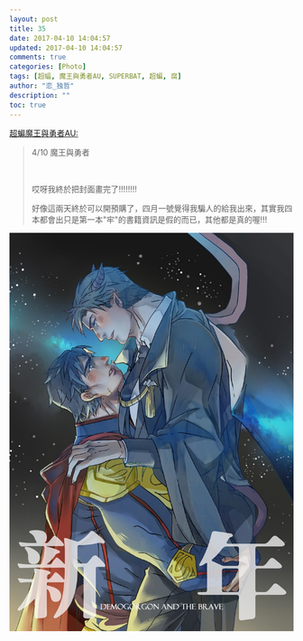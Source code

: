 ```yaml
---
layout: post
title: 35
date: 2017-04-10 14:04:57
updated: 2017-04-10 14:04:57
comments: true
categories: [Photo]
tags: [超蝠, 魔王與勇者AU, SUPERBAT, 超蝙, 腐]
author: "恋_独哲"
description: ""
toc: true
---
```


<p reblogfrom="reblogfrom"  ><a target="_blank" href="http://superbatdemogorgonandthebrave.lofter.com/post/1eb6db1d_f1bbb12"  >超蝙魔王與勇者AU:</a></p> 
<blockquote> 
 <p>4/10 魔王與勇者</p> 
 <p><br /></p> 
 <p>哎呀我終於把封面畫完了!!!!!!!!</p> 
 <p>好像這兩天終於可以開預購了，四月一號覺得我騙人的給我出來，其實我四本都會出只是第一本&quot;牢&quot;的書籍資訊是假的而已，其他都是真的喔!!!<br /></p> 
</blockquote>

![](https://raw.githubusercontent.com/alicewish/maple50821/master/img_YW5MWVN1NEpoZFhmaTAxUnREYWVteXpwc0ROZnphREllQUVUTE5pTGdwSlJpL2thS3dFMTJRPT0.jpg)